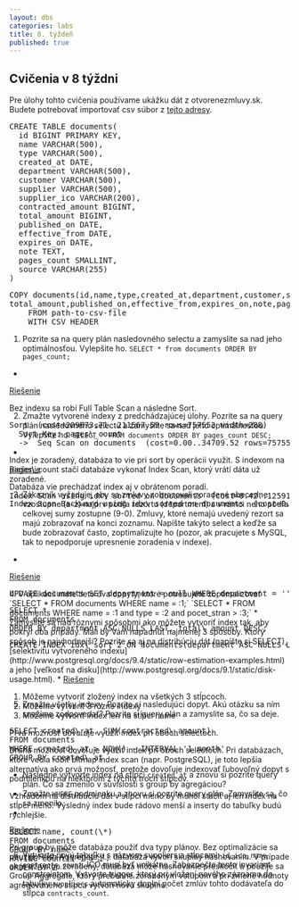 ```yaml
---
layout: dbs
categories: labs
title: 8. týždeň
published: true
---
```


## Cvičenia v 8 týždni

Pre úlohy tohto cvičenia používame ukážku dát z otvorenezmluvy.sk. Budete potrebovať importovať csv súbor z [tejto adresy](http://otvorenezmluvy.sk/data/otvorenezmluvy.csv.gz).

<pre>
CREATE TABLE documents(
  id BIGINT PRIMARY KEY,
  name VARCHAR(500),
  type VARCHAR(500),
  created_at DATE,
  department VARCHAR(500),
  customer VARCHAR(500),
  supplier VARCHAR(500),
  supplier_ico VARCHAR(200),
  contracted_amount BIGINT,
  total_amount BIGINT,
  published_on DATE,
  effective_from DATE,
  expires_on DATE,
  note TEXT,
  pages_count SMALLINT,
  source VARCHAR(255)
)
</pre>
<pre>
COPY documents(id,name,type,created_at,department,customer,supplier,supplier_ico,contracted_amount,
total_amount,published_on,effective_from,expires_on,note,pages_count,source)
    FROM path-to-csv-file
    WITH CSV HEADER
</pre>

1. Pozrite sa na query plán nasledovného selectu a zamyslite sa nad jeho
optimálnosťou. Vylepšite ho.
  `SELECT * from documents ORDER BY pages_count;`
  * <a data-toggle="collapse" href="#exercise_1" aria-expanded="false" aria-controls="collapseExample">
  Riešenie</a>
<div class="collapse" id="exercise_1" aria-expanded="false" style="height: 0px;">
<p>
 Bez indexu sa robí Full Table Scan a následne Sort.
</p>
<pre>
Sort  (cost=209673.71..211567.59 rows=757552 width=288)
  Sort Key: pages\_count
  ->  Seq Scan on documents  (cost=0.00..34709.52 rows=757552 width=288)
</pre>
<p>
Index je zoradený, databáza to vie pri sort by operácii využit. S indexom
na pages\_count stačí databáze vykonať Index Scan, ktorý vrátí dáta už
zoradené. 
</p>
<pre>
Index Scan using idx\_sorted on documents  (cost=0.42..125914.39 rows=757552 width=288)
</pre>
</div>

2. Zmažte vytvorené indexy z predchádzajúcej úlohy. Pozrite sa na query plán
nasledovného selectu a zamyslite sa nad jeho optimálnosťou. Vylepšite ho.
  `SELECT * FROM documents ORDER BY pages_count DESC;`
  * <a data-toggle="collapse" href="#exercise_2" aria-expanded="false" aria-controls="collapseExample">
  Riešenie</a>
<div class="collapse" id="exercise_2" aria-expanded="false" style="height: 0px;">
<p>
Databáza vie prechádzať index aj v obrátenom poradí.
</p>
<pre>
Index Scan Backward using idx\_sorted on documents  (cost=0.42..125914.39 rows=757552 width=288)
</pre>
</div>

3. Zákazník vyžaduje, aby sa zmluvy zobrazovali zoradené abecedne vzostupne
(a-z) najprv podľa rezortu (department) a v rámci neho podľa celkovej sumy
zostupne (9-0). Zmluvy, ktoré nemajú uvedený rezort sa majú zobrazovať na konci
zoznamu. Napíšte takýto select a keďže sa bude zobrazovať často, zoptimalizujte
ho (pozor, ak pracujete s MySQL, tak to nepodporuje upresnenie zoradenia v indexe).
  * <a data-toggle="collapse" href="#exercise_3" aria-expanded="false" aria-controls="collapseExample">
  Riešenie</a>
<div class="collapse" id="exercise_3" aria-expanded="false" style="height: 0px;">
<pre>
UPDATE documents SET department = null WHERE department = '';
</pre>
<pre>
SELECT *
FROM documents
ORDER BY department ASC NULLS LAST, total\_amount DESC;
</pre>
<pre>
CREATE INDEX idx\_sort_2 ON documents(department ASC NULLS LAST, total\_amount DESC);
</pre>
</div>
4. V aplikácii máte tieto dva dopyty, ktoré potrebujete zoptimalizovať
  `SELECT * FROM documents WHERE name = :1;`
  `SELECT * FROM documents WHERE name = :1 and type = :2 and pocet_stran > :3;`
  * Zamyslite sa nad rôznymi spôsobmi ako môžete vytvoriť index tak, aby pokryl oba prípady. Mali by Vám napadnúť najmenej 3 spôsoby. Ktorý spôsob je najvhodnejší? Pozrite sa aj na distribúciu dát (napíšte si SELECT), [selektivitu vytvoreného indexu](http://www.postgresql.org/docs/9.4/static/row-estimation-examples.html) a jeho [veľkosť na disku](http://www.postgresql.org/docs/9.1/static/disk-usage.html).
  * <a data-toggle="collapse" href="#exercise_4" aria-expanded="false" aria-controls="collapseExample">
  Riešenie</a>
<div class="collapse" id="exercise_4" aria-expanded="false" style="height: 0px;">
<ol>
<li>
Môžeme vytvoriť zložený index na všetkých 3 stĺpcoch.
</li>
<li>
Môžeme vytvoriť 3 rôzne indexy
</li>
<li>
Môžeme vytvoriť index len na stĺpci name
</li>
</ol>
<p>
Prvá možnosť dovoľuje využiť index pri oboch selectoch.
</p>
<p>
Druhá možnosť dovoľuje využiť index pri oboch selectoch. Pri databázach, ktoré vedia robiť bitmap index scan (napr. PostgreSQL), je toto lepšia alternatíva ako prvá možnosť, pretože dovoľuje indexovať ľubovoľný dopyt s podmienkou na niektorom z týchto troch stĺpcov.
</p>
<p>
Vzhľadom na distribúciu dát v stĺpci meno by mohol stačit aj len index na stĺpci meno. Výsledný index bude rádovo menší a inserty do tabuľky budú rýchlejšie.
</p>
<pre>
SELECT name, count(\*) 
FROM documents
GROUP BY name
HAVING count(\*) > 1
ORDER BY 2
</pre>
</div>

5. Zmažte všetky indexy. Pozrite si nasledujúci dopyt. Akú otázku
sa ním snažíme zodpovedať? Pozrite si query plán a zamyslite sa, čo sa deje.
<pre>
SELECT created\_at, SUM(contracted\_amount)
FROM documents
WHERE created\_at > NOW() - INTERVAL '1 month'
GROUP BY created\_at
</pre>
  * Následne vytvorte index na stĺpci `created_at` a znovu si pozrite query plán. Čo
sa zmenilo v súvislosti s group by agregáciou?
  * Zmažte `WHERE` podmienku a znovu si pozrite query plán. Zamyslite sa, čo sa
zmenilo.
  * <a data-toggle="collapse" href="#exercise_5" aria-expanded="false" aria-controls="collapseExample">
  Riešenie</a>
<div class="collapse" id="exercise_5" aria-expanded="false" style="height: 0px;">
<p>Pri group by môže databáza použiť dva typy plánov. Bez optimalizácie sa použije Hash Aggregate, t.j. databáza vyvorí skupiny hashovaním. V prípade ak je už vstup zoradený, databáza môže hashovanie preskočiť a použije sa Group Aggregate, ktorý prebehne zoradeným vstupom a pri zmene hodnoty agregovaného stĺpca vytvorí novú skupinu.</p>
</div>

6. Vytvorte novú tabuľku s názvom suppliers a stĺpcami: `id`, `ico`, `name`,
`contracts_count`. IČO musí byť unikátne. Zabezpečte tento invariant
constraintom. Vytvorte trigger, ktorý pri vložení nového záznamu do tabuľky
`suppliers` automaticky doplní počet zmlúv tohto dodávateľa do stĺpca
`contracts_count`.

